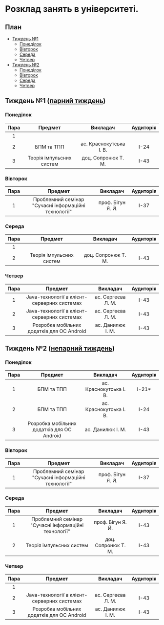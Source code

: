# Розклад занять в університеті.

## План

* [Тиждень №1](/#Тиждень-1-парний-тиждень)
  * [Понеділок](/#Понеділок)
  * [Вівторок](/#Вівторок)
  * [Середа](/#Середа)
  * [Четвер](/#Четвер)
* [Тиждень №2](/#Тиждень-2-непарний-тиждень)
  * [Понеділок](/#Понеділок-1)
  * [Вівторок](/#Вівторок-1)
  * [Середа](/#Середа-1)
  * [Четвер](/#Четвер-1)

## Тиждень №1 ([парний тиждень](http://xn--e1acfoeecss7k.com.ua/))

### Понеділок

| Пара | Предмет | Викладач | Аудиторія |
| :--: | :------:| :------: | :-------: |
| 1 |  |  |  |
| 2 | БПМ та ТПП | ас. Краснокутська І. В. | I-24 |
| 3 | Теорія імпульсних систем | доц. Сопронюк Т. М. | I-43 |

### Вівторок

| Пара | Предмет | Викладач | Аудиторія |
| :--: | :------:| :------: | :-------: |
| 1 | Проблемний семінар "Сучасні інформаційні технології" | проф. Бігун Я. Й. | I-37 |

### Середа

| Пара | Предмет | Викладач | Аудиторія |
| :--: | :------:| :------: | :-------: |
| 1 |  |  |  |
| 2 | Теорія імпульсних систем | доц. Сопронюк Т. М. | I-43 |

### Четвер

| Пара | Предмет | Викладач | Аудиторія |
| :--: | :------:| :------: | :-------: |
| 1 | Java-технології в клієнт-серверних системах | ас. Сергеєва Л. М. | I-43 |
| 2 | Java-технології в клієнт-серверних системах | ас. Сергеєва Л. М. | I-43 |
| 3 | Розробка мобільних додатків для ОС Android | ас. Данилюк І. М. | I-43 |

## Тиждень №2 ([непарний тиждень](http://xn--e1acfoeecss7k.com.ua/))

### Понеділок

| Пара | Предмет | Викладач | Аудиторія |
| :--: | :------:| :------: | :-------: |
| 1 | БПМ та ТПП | ас. Краснокутська І. В. | I-21* |
| 2 | БПМ та ТПП | ас. Краснокутська І. В. | I-24 |
| 3 | Розробка мобільних додатків для ОС Android | ас. Данилюк І. М. | I-43 |

### Вівторок

| Пара | Предмет | Викладач | Аудиторія |
| :--: | :------:| :------: | :-------: |
| 1 | Проблемний семінар "Сучасні інформаційні технології" | проф. Бігун Я. Й. | I-37 |

### Середа

| Пара | Предмет | Викладач | Аудиторія |
| :--: | :------:| :------: | :-------: |
| 1 | Проблемний семінар "Сучасні інформаційні технології" | проф. Бігун Я. Й. | I-43 |
| 2 | Теорія імпульсних систем | доц. Сопронюк Т. М. | I-43 |

### Четвер

| Пара | Предмет | Викладач | Аудиторія |
| :--: | :------:| :------: | :-------: |
| 1 |  |  |  |
| 2 | Java-технології в клієнт-серверних системах | ас. Сергеєва Л. М. | I-43 |
| 3 | Розробка мобільних додатків для ОС Android | ас. Данилюк І. М. | I-43 |
